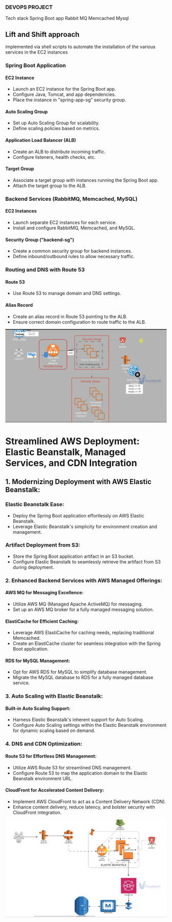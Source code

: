 ### DEVOPS PROJECT

Tech stack
Spring Boot app
Rabbit MQ
Memcached
Mysql 

## Lift and Shift approach
implemented via shell scripts to automate the installation of the various services in the EC2 instances

### Spring Boot Application

#### EC2 Instance
- Launch an EC2 instance for the Spring Boot app.
- Configure Java, Tomcat, and app dependencies.
- Place the instance in "spring-app-sg" security group.

#### Auto Scaling Group
- Set up Auto Scaling Group for scalability.
- Define scaling policies based on metrics.

#### Application Load Balancer (ALB)
- Create an ALB to distribute incoming traffic.
- Configure listeners, health checks, etc.

#### Target Group
- Associate a target group with instances running the Spring Boot app.
- Attach the target group to the ALB.

### Backend Services (RabbitMQ, Memcached, MySQL)

#### EC2 Instances
- Launch separate EC2 instances for each service.
- Install and configure RabbitMQ, Memcached, and MySQL.

#### Security Group ("backend-sg")
- Create a common security group for backend instances.
- Define inbound/outbound rules to allow necessary traffic.

### Routing and DNS with Route 53

#### Route 53
- Use Route 53 to manage domain and DNS settings.

#### Alias Record
- Create an alias record in Route 53 pointing to the ALB.
- Ensure correct domain configuration to route traffic to the ALB.


![Screenshot from 2023-12-06 16-53-39.png](assets/photoone.png)

# Streamlined AWS Deployment: Elastic Beanstalk, Managed Services, and CDN Integration

## 1. Modernizing Deployment with AWS Elastic Beanstalk:

### Elastic Beanstalk Ease:
- Deploy the Spring Boot application effortlessly on AWS Elastic Beanstalk.
- Leverage Elastic Beanstalk's simplicity for environment creation and management.

### Artifact Deployment from S3:
- Store the Spring Boot application artifact in an S3 bucket.
- Configure Elastic Beanstalk to seamlessly retrieve the artifact from S3 during deployment.

### 2. Enhanced Backend Services with AWS Managed Offerings:

#### AWS MQ for Messaging Excellence:
- Utilize AWS MQ (Managed Apache ActiveMQ) for messaging.
- Set up an AWS MQ broker for a fully managed messaging solution.

#### ElastiCache for Efficient Caching:
- Leverage AWS ElastiCache for caching needs, replacing traditional Memcached.
- Create an ElastiCache cluster for seamless integration with the Spring Boot application.

#### RDS for MySQL Management:
- Opt for AWS RDS for MySQL to simplify database management.
- Migrate the MySQL database to RDS for a fully managed database service.

### 3. Auto Scaling with Elastic Beanstalk:

#### Built-in Auto Scaling Support:
- Harness Elastic Beanstalk's inherent support for Auto Scaling.
- Configure Auto Scaling settings within the Elastic Beanstalk environment for dynamic scaling based on demand.

### 4. DNS and CDN Optimization:

#### Route 53 for Effortless DNS Management:
- Utilize AWS Route 53 for streamlined DNS management.
- Configure Route 53 to map the application domain to the Elastic Beanstalk environment URL.

#### CloudFront for Accelerated Content Delivery:
- Implement AWS CloudFront to act as a Content Delivery Network (CDN).
- Enhance content delivery, reduce latency, and bolster security with CloudFront integration.

![Screenshot from 2023-12-06 16-53-39.png](assets/phototwo.png)

